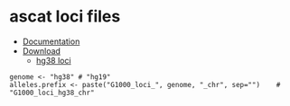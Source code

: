 # ascat loci files
* [Documentation](https://github.com/VanLoo-lab/ascat/tree/master/ReferenceFiles/WGS)
* [Download](https://nf-co.re/sarek/usage#where-do-the-used-reference-genomes-originate-from)
  * [hg38 loci](https://www.dropbox.com/s/80cq0qgao8l1inj/G1000_loci_hg38.zip) 

```
genome <- "hg38" # "hg19"
alleles.prefix <- paste("G1000_loci_", genome, "_chr", sep="")    # "G1000_loci_hg38_chr"
```

